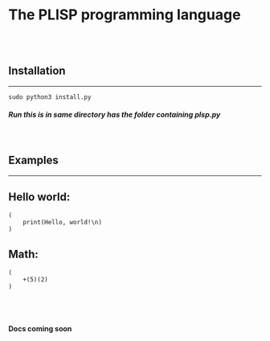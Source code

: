 # The PLISP programming language
<br>
<br>

## Installation
---

```
sudo python3 install.py
```
##### Run this is in same directory has the folder containing plsp.py
<br>

## Examples
---


## Hello world:
```
(
    print(Hello, world!\n)
)
```
## Math:
```
(
    +(5)(2)
)
```

<br>
<br>

#### **Docs coming soon**